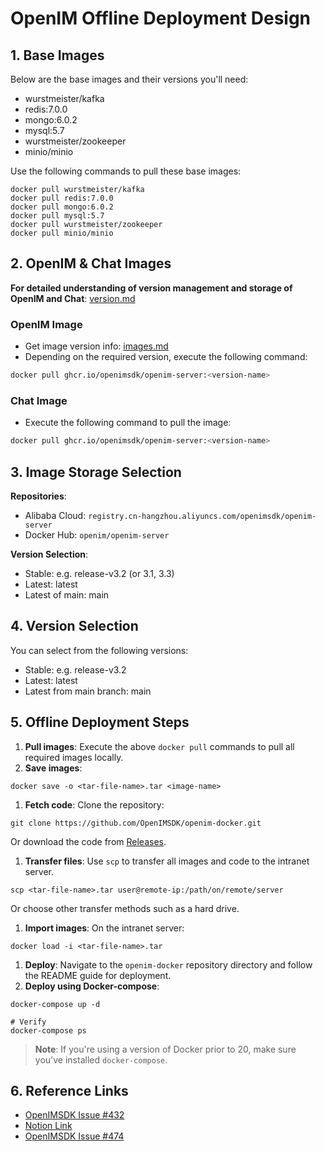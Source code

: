 

# OpenIM Offline Deployment Design

## 1. Base Images

Below are the base images and their versions you'll need:

- wurstmeister/kafka
- redis:7.0.0
- mongo:6.0.2
- mysql:5.7
- wurstmeister/zookeeper
- minio/minio

Use the following commands to pull these base images:

```
docker pull wurstmeister/kafka
docker pull redis:7.0.0
docker pull mongo:6.0.2
docker pull mysql:5.7
docker pull wurstmeister/zookeeper
docker pull minio/minio
```

## 2. OpenIM & Chat Images

**For detailed understanding of version management and storage of OpenIM and Chat**: [version.md](https://github.com/openimsdk/open-im-server/blob/main/docs/contrib/version.md)

### OpenIM Image

- Get image version info: [images.md](https://github.com/openimsdk/open-im-server/blob/main/docs/contrib/images.md)
- Depending on the required version, execute the following command:

```bash
docker pull ghcr.io/openimsdk/openim-server:<version-name>
```

### Chat Image

- Execute the following command to pull the image:

```bash
docker pull ghcr.io/openimsdk/openim-server:<version-name>
```

## 3. Image Storage Selection

**Repositories**:

- Alibaba Cloud: `registry.cn-hangzhou.aliyuncs.com/openimsdk/openim-server`
- Docker Hub: `openim/openim-server`

**Version Selection**:

- Stable: e.g. release-v3.2 (or 3.1, 3.3)
- Latest: latest
- Latest of main: main

## 4. Version Selection

You can select from the following versions:

- Stable: e.g. release-v3.2
- Latest: latest
- Latest from main branch: main

## 5. Offline Deployment Steps

1. **Pull images**: Execute the above `docker pull` commands to pull all required images locally.
2. **Save images**:

```
docker save -o <tar-file-name>.tar <image-name>
```

1. **Fetch code**: Clone the repository:

```
git clone https://github.com/OpenIMSDK/openim-docker.git
```

Or download the code from [Releases](https://github.com/OpenIMSDK/openim-docker/releases/).

1. **Transfer files**: Use `scp` to transfer all images and code to the intranet server.

```
scp <tar-file-name>.tar user@remote-ip:/path/on/remote/server
```

Or choose other transfer methods such as a hard drive.

1. **Import images**: On the intranet server:

```
docker load -i <tar-file-name>.tar
```

1. **Deploy**: Navigate to the `openim-docker` repository directory and follow the README guide for deployment.
2. **Deploy using Docker-compose**:

```
docker-compose up -d

# Verify
docker-compose ps
```

> **Note**: If you're using a version of Docker prior to 20, make sure you've installed `docker-compose`.

## 6. Reference Links

- [OpenIMSDK Issue #432](https://github.com/openimsdk/open-im-server/issues/432)
- [Notion Link](https://nsddd.notion.site/435ee747c0bc44048da9300a2d745ad3?pvs=25)
- [OpenIMSDK Issue #474](https://github.com/openimsdk/open-im-server/issues/474)